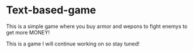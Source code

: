 # Text-based-game
This is a simple game where you buy armor and wepons to fight enemys to get more MONEY!

This is a game I will continue working on so stay tuned!
